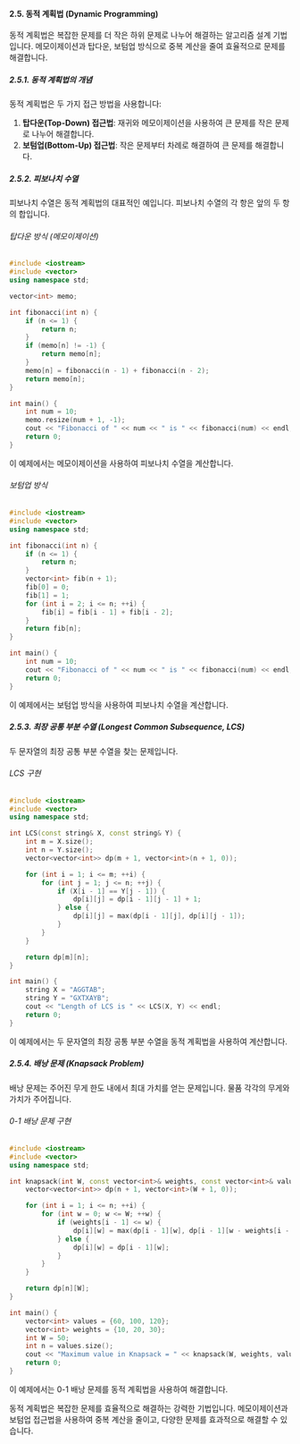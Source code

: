 #### 2.5. 동적 계획법 (Dynamic Programming)

동적 계획법은 복잡한 문제를 더 작은 하위 문제로 나누어 해결하는 알고리즘 설계 기법입니다. 메모이제이션과 탑다운, 보텀업 방식으로 중복 계산을 줄여 효율적으로 문제를 해결합니다.

##### 2.5.1. 동적 계획법의 개념

동적 계획법은 두 가지 접근 방법을 사용합니다:

1. **탑다운(Top-Down) 접근법**: 재귀와 메모이제이션을 사용하여 큰 문제를 작은 문제로 나누어 해결합니다.
2. **보텀업(Bottom-Up) 접근법**: 작은 문제부터 차례로 해결하여 큰 문제를 해결합니다.

##### 2.5.2. 피보나치 수열

피보나치 수열은 동적 계획법의 대표적인 예입니다. 피보나치 수열의 각 항은 앞의 두 항의 합입니다.

###### 탑다운 방식 (메모이제이션)

```cpp
#include <iostream>
#include <vector>
using namespace std;

vector<int> memo;

int fibonacci(int n) {
    if (n <= 1) {
        return n;
    }
    if (memo[n] != -1) {
        return memo[n];
    }
    memo[n] = fibonacci(n - 1) + fibonacci(n - 2);
    return memo[n];
}

int main() {
    int num = 10;
    memo.resize(num + 1, -1);
    cout << "Fibonacci of " << num << " is " << fibonacci(num) << endl;
    return 0;
}
```

이 예제에서는 메모이제이션을 사용하여 피보나치 수열을 계산합니다.

###### 보텀업 방식

```cpp
#include <iostream>
#include <vector>
using namespace std;

int fibonacci(int n) {
    if (n <= 1) {
        return n;
    }
    vector<int> fib(n + 1);
    fib[0] = 0;
    fib[1] = 1;
    for (int i = 2; i <= n; ++i) {
        fib[i] = fib[i - 1] + fib[i - 2];
    }
    return fib[n];
}

int main() {
    int num = 10;
    cout << "Fibonacci of " << num << " is " << fibonacci(num) << endl;
    return 0;
}
```

이 예제에서는 보텀업 방식을 사용하여 피보나치 수열을 계산합니다.

##### 2.5.3. 최장 공통 부분 수열 (Longest Common Subsequence, LCS)

두 문자열의 최장 공통 부분 수열을 찾는 문제입니다.

###### LCS 구현

```cpp
#include <iostream>
#include <vector>
using namespace std;

int LCS(const string& X, const string& Y) {
    int m = X.size();
    int n = Y.size();
    vector<vector<int>> dp(m + 1, vector<int>(n + 1, 0));

    for (int i = 1; i <= m; ++i) {
        for (int j = 1; j <= n; ++j) {
            if (X[i - 1] == Y[j - 1]) {
                dp[i][j] = dp[i - 1][j - 1] + 1;
            } else {
                dp[i][j] = max(dp[i - 1][j], dp[i][j - 1]);
            }
        }
    }

    return dp[m][n];
}

int main() {
    string X = "AGGTAB";
    string Y = "GXTXAYB";
    cout << "Length of LCS is " << LCS(X, Y) << endl;
    return 0;
}
```

이 예제에서는 두 문자열의 최장 공통 부분 수열을 동적 계획법을 사용하여 계산합니다.

##### 2.5.4. 배낭 문제 (Knapsack Problem)

배낭 문제는 주어진 무게 한도 내에서 최대 가치를 얻는 문제입니다. 물품 각각의 무게와 가치가 주어집니다.

###### 0-1 배낭 문제 구현

```cpp
#include <iostream>
#include <vector>
using namespace std;

int knapsack(int W, const vector<int>& weights, const vector<int>& values, int n) {
    vector<vector<int>> dp(n + 1, vector<int>(W + 1, 0));

    for (int i = 1; i <= n; ++i) {
        for (int w = 0; w <= W; ++w) {
            if (weights[i - 1] <= w) {
                dp[i][w] = max(dp[i - 1][w], dp[i - 1][w - weights[i - 1]] + values[i - 1]);
            } else {
                dp[i][w] = dp[i - 1][w];
            }
        }
    }

    return dp[n][W];
}

int main() {
    vector<int> values = {60, 100, 120};
    vector<int> weights = {10, 20, 30};
    int W = 50;
    int n = values.size();
    cout << "Maximum value in Knapsack = " << knapsack(W, weights, values, n) << endl;
    return 0;
}
```

이 예제에서는 0-1 배낭 문제를 동적 계획법을 사용하여 해결합니다.

동적 계획법은 복잡한 문제를 효율적으로 해결하는 강력한 기법입니다. 메모이제이션과 보텀업 접근법을 사용하여 중복 계산을 줄이고, 다양한 문제를 효과적으로 해결할 수 있습니다.
